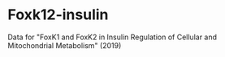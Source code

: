 # Foxk12-insulin

Data for "FoxK1 and FoxK2 in Insulin Regulation of Cellular and Mitochondrial Metabolism" (2019)
